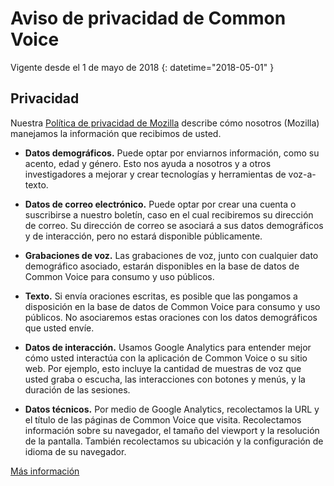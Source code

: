 # Aviso de privacidad de Common Voice 

Vigente desde el 1 de mayo de 2018 {: datetime="2018-05-01" }

## Privacidad

Nuestra [Política de privacidad de Mozilla](https://www.mozilla.org/privacy) describe cómo nosotros (Mozilla) manejamos la información que recibimos de usted.

* **Datos demográficos.** Puede optar por enviarnos información, como su acento, edad y género. Esto nos ayuda a nosotros y a otros investigadores a mejorar y crear tecnologías y herramientas de voz-a-texto.

* **Datos de correo electrónico.** Puede optar por crear una cuenta o suscribirse a nuestro boletín, caso en el cual recibiremos su dirección de correo. Su dirección de correo se asociará a sus datos demográficos y de interacción, pero no estará disponible públicamente.

* **Grabaciones de voz.** Las grabaciones de voz, junto con cualquier dato demográfico asociado, estarán disponibles en la base de datos de Common Voice para consumo y uso públicos.

* **Texto.** Si envía oraciones escritas, es posible que las pongamos a disposición en la base de datos de Common Voice para consumo y uso públicos. No asociaremos estas oraciones con los datos demográficos que usted envíe. 

* **Datos de interacción.** Usamos Google Analytics para entender mejor cómo usted interactúa con la aplicación de Common Voice o su sitio web. Por ejemplo, esto incluye la cantidad de muestras de voz que usted graba o escucha, las interacciones con botones y menús, y la duración de las sesiones.

* **Datos técnicos.** Por medio de Google Analytics, recolectamos la URL y el título de las páginas de Common Voice que visita. Recolectamos información sobre su navegador, el tamaño del viewport y la resolución de la pantalla. También recolectamos su ubicación y la configuración de idioma de su navegador.

[Más información](https://github.com/mozilla/voice-web/blob/master/docs/data_dictionary.md)
